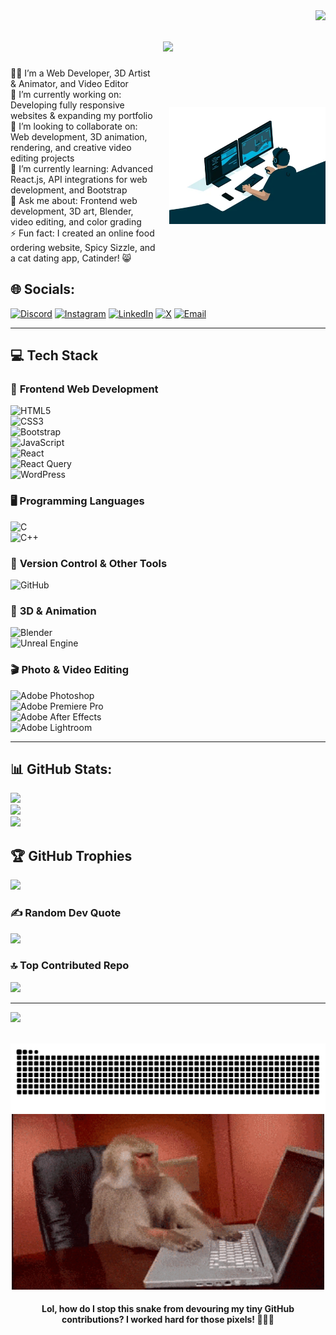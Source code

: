 <img align="right" src="https://visitor-badge.laobi.icu/badge?page_id=salesp07.salesp07" />

<h1 align="center">
    <img src="https://readme-typing-svg.herokuapp.com/?font=Righteous&size=35&center=true&vCenter=true&width=500&height=70&duration=4000&lines=Hi+There!+👋;+I'm+Vaibhav+Seth!;" />
</h1>

<!-- Table with no border -->
<div style="display: flex; align-items: center; justify-content: space-between; gap: 20px;">
    <div style="max-width: 60%;">
        👨‍💻 I’m a Web Developer, 3D Artist & Animator, and Video Editor<br>
        👯 I’m currently working on: Developing fully responsive websites & expanding my portfolio<br>
        🤝 I’m looking to collaborate on: Web development, 3D animation, rendering, and creative video editing projects<br>
        🌱 I’m currently learning: Advanced React.js, API integrations for web development, and Bootstrap<br>
        💬 Ask me about: Frontend web development, 3D art, Blender, video editing, and color grading<br>
        ⚡ Fun fact: I created an online food ordering website, Spicy Sizzle, and a cat dating app, Catinder! 😸
    </div>
    <img src="./images/qgQUggAC3Pfv687qPC.webp" width="250px" alt="Geek GIF" style="border: none;">
</div>



## 🌐 Socials:
[![Discord](https://img.shields.io/badge/Discord-%237289DA.svg?logo=discord&logoColor=white)](https://discord.gg/hbdWehJk) 
[![Instagram](https://img.shields.io/badge/Instagram-%23E4405F.svg?logo=Instagram&logoColor=white)](https://instagram.com/_zen.ronin_) 
[![LinkedIn](https://img.shields.io/badge/LinkedIn-%230077B5.svg?logo=linkedin&logoColor=white)](https://linkedin.com/in/vaibhav2001seth) 
[![X](https://img.shields.io/badge/X-black.svg?logo=X&logoColor=white)](https://x.com/VaibhavSeth2k1) 
[![Email](https://img.shields.io/badge/Email-D14836?logo=gmail&logoColor=white)](mailto:vaibhav2001seth@gmail.com) 

---

## 💻 **Tech Stack**

### 🚀 **Frontend Web Development**  
![HTML5](https://img.shields.io/badge/html5-%23E34F26.svg?style=for-the-badge&logo=html5&logoColor=white)  
![CSS3](https://img.shields.io/badge/css3-%231572B6.svg?style=for-the-badge&logo=css3&logoColor=white)  
![Bootstrap](https://img.shields.io/badge/bootstrap-%238511FA.svg?style=for-the-badge&logo=bootstrap&logoColor=white)  
![JavaScript](https://img.shields.io/badge/javascript-%23323330.svg?style=for-the-badge&logo=javascript&logoColor=%23F7DF1E)  
![React](https://img.shields.io/badge/react-%2320232a.svg?style=for-the-badge&logo=react&logoColor=%2361DAFB)  
![React Query](https://img.shields.io/badge/-React%20Query-FF4154?style=for-the-badge&logo=react%20query&logoColor=white)  
![WordPress](https://img.shields.io/badge/WordPress-%23117AC9.svg?style=for-the-badge&logo=WordPress&logoColor=white)  

### 🖥 **Programming Languages**  
![C](https://img.shields.io/badge/c-%2300599C.svg?style=for-the-badge&logo=c&logoColor=white)  
![C++](https://img.shields.io/badge/c++-%2300599C.svg?style=for-the-badge&logo=c%2B%2B&logoColor=white)  

### 🔧 **Version Control & Other Tools**  
![GitHub](https://img.shields.io/badge/github-%23121011.svg?style=for-the-badge&logo=github&logoColor=white)  

### 🎨 **3D & Animation**  
![Blender](https://img.shields.io/badge/blender-%23F5792A.svg?style=for-the-badge&logo=blender&logoColor=white)  
![Unreal Engine](https://img.shields.io/badge/unrealengine-%23313131.svg?style=for-the-badge&logo=unrealengine&logoColor=white)  

### 🎬 **Photo & Video Editing**  
![Adobe Photoshop](https://img.shields.io/badge/adobe%20photoshop-%2331A8FF.svg?style=for-the-badge&logo=adobe%20photoshop&logoColor=white)  
![Adobe Premiere Pro](https://img.shields.io/badge/Adobe%20Premiere%20Pro-9999FF.svg?style=for-the-badge&logo=Adobe%20Premiere%20Pro&logoColor=white)  
![Adobe After Effects](https://img.shields.io/badge/Adobe%20After%20Effects-9999FF.svg?style=for-the-badge&logo=Adobe%20After%20Effects&logoColor=white)  
![Adobe Lightroom](https://img.shields.io/badge/Adobe%20Lightroom-31A8FF.svg?style=for-the-badge&logo=Adobe%20Lightroom&logoColor=white)  

---

## 📊 GitHub Stats:
![](https://github-readme-stats.vercel.app/api?username=VaibhavSeth1&theme=dark&hide_border=false&include_all_commits=false&count_private=false)<br/>
![](https://github-readme-streak-stats.herokuapp.com/?user=VaibhavSeth1&theme=dark&hide_border=false)<br/>
![](https://github-readme-stats.vercel.app/api/top-langs/?username=VaibhavSeth1&theme=dark&hide_border=false&include_all_commits=false&count_private=false&layout=compact)

## 🏆 GitHub Trophies
![](https://github-profile-trophy.vercel.app/?username=VaibhavSeth1&theme=radical&no-frame=false&no-bg=true&margin-w=4)

### ✍️ Random Dev Quote
![](https://quotes-github-readme.vercel.app/api?type=horizontal&theme=radical)

### 🔝 Top Contributed Repo
![](https://github-contributor-stats.vercel.app/api?username=VaibhavSeth1&limit=5&theme=dark&combine_all_yearly_contributions=true)

---
[![](https://visitcount.itsvg.in/api?id=VaibhavSeth1&icon=10&color=0)](https://visitcount.itsvg.in)

<br clear="both">
<img src="https://raw.githubusercontent.com/VaibhavSeth1/VaibhavSeth1/output/snake.svg" alt="Snake animation" />

<div align="center">
  <img src="./images/giphy.gif" width="500px" alt="Geek GIF">
  <h4>Lol, how do I stop this snake from devouring my tiny GitHub contributions? I worked hard for those pixels! 🐍😂😆</h4>
</div>

<!-- Proudly created with GPRM ( https://gprm.itsvg.in ) -->
